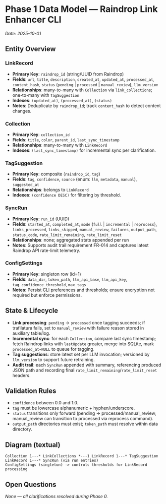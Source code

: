 # Phase 1 Data Model — Raindrop Link Enhancer CLI

_Date: 2025-10-01_

## Entity Overview

### LinkRecord
- **Primary Key**: `raindrop_id` (string/UUID from Raindrop)
- **Fields**: `url`, `title`, `description`, `created_at`, `updated_at`, `processed_at`, `content_hash`, `status` (`pending` | `processed` | `manual_review`), `llm_version`
- **Relationships**: many-to-many with `Collection` via `link_collections`; one-to-many with `TagSuggestion`
- **Indexes**: `(updated_at)`, `(processed_at)`, `(status)`
- **Notes**: Deduplicate by `raindrop_id`; track `content_hash` to detect content changes.

### Collection
- **Primary Key**: `collection_id`
- **Fields**: `title`, `color`, `parent_id`, `last_sync_timestamp`
- **Relationships**: many-to-many with `LinkRecord`
- **Indexes**: `(last_sync_timestamp)` for incremental sync per clarification.

### TagSuggestion
- **Primary Key**: composite (`raindrop_id`, `tag`)
- **Fields**: `tag`, `confidence`, `source` (enum: `llm`, `metadata`, `manual`), `suggested_at`
- **Relationships**: belongs to `LinkRecord`
- **Indexes**: `(confidence DESC)` for filtering by threshold.

### SyncRun
- **Primary Key**: `run_id` (UUID)
- **Fields**: `started_at`, `completed_at`, `mode` (`full` | `incremental` | `reprocess`), `links_processed`, `links_skipped`, `manual_review`, `failures`, `output_path`, `status_code`, `rate_limit_remaining`, `rate_limit_reset`
- **Relationships**: none; aggregated stats appended per run
- **Notes**: Supports audit trail requirement FR-014 and captures latest Raindrop API rate-limit telemetry.

### ConfigSettings
- **Primary Key**: singleton row (id=1)
- **Fields**: `data_dir`, `token_path`, `llm_api_base`, `llm_api_key`, `tag_confidence_threshold`, `max_tags`
- **Notes**: Persist CLI preferences and thresholds; ensure encryption not required but enforce permissions.

## State & Lifecycle
- **Link processing**: `pending` → `processed` once tagging succeeds; if trafilatura fails, set to `manual_review` with failure reason stored in auxiliary table/log.
- **Incremental sync**: for each `Collection`, compare last sync timestamp; fetch Raindrop links with `lastUpdate` greater, merge into SQLite, mark `processed_at=NULL` to queue for tagging.
- **Tag suggestions**: store latest set per LLM invocation; versioned by `llm_version` to support future retraining.
- **Audit trail**: each `SyncRun` appended with summary, referencing produced JSON path and recording final `rate_limit_remaining`/`rate_limit_reset` headers.

## Validation Rules
- `confidence` between 0.0 and 1.0.
- `tag` must be lowercase alphanumeric + hyphen/underscore.
- `status` transitions only forward (pending → processed/manual_review; manual_review can transition to processed via reprocess command).
- `output_path` directories must exist; `token_path` must resolve within data directory.

## Diagram (textual)
```
Collection 1---* LinkCollections *---1 LinkRecord 1---* TagSuggestion
LinkRecord 1---* SyncRun (via run entries)
ConfigSettings (singleton) -> controls thresholds for LinkRecord processing
```

## Open Questions
_None — all clarifications resolved during Phase 0._
